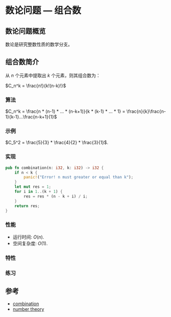 # 数论问题 — 组合数

## 数论问题概览

数论是研究整数性质的数学分支。

## 组合数简介

从 $n$ 个元素中提取出 $k$ 个元素，则其组合数为：

$C_n^k = \frac{n!}{k!(n-k)!}$

### 算法

$C_n^k = \frac{n * (n-1) * ... * (n-k+1)}{k * (k-1) * ... * 1} = \frac{n}{k}\frac{n-1}{k-1}...\frac{n-k+1}{1}$

### 示例

$C_5^2 = \frac{5}{3} * \frac{4}{2} * \frac{3}{1}$.

### 实现

```Rust
pub fn combination(n: i32, k: i32) -> i32 {
    if n < k {
        panic!("Error! n must greater or equal than k");
    }
    let mut res = 1;
    for i in 1..(k + 1) {
        res = res * (n - k + i) / i;
    }
    return res;
}
```

### 性能

- 运行时间: $O(n)$.
- 空间复杂度: $O(1)$.

### 特性

### 练习

## 参考

- [combination](https://en.wikipedia.org/wiki/Combination)
- [number theory](https://en.wikipedia.org/wiki/Number_theory)

